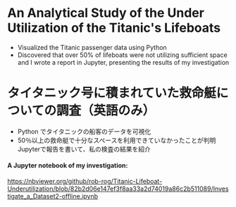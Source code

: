 # An Analytical Study of the Under Utilization of the Titanic's Lifeboats
-	Visualized the Titanic passenger data using Python
-	Discovered that over 50% of lifeboats were not utilizing sufficient space and I wrote a report in Jupyter, presenting the results of my investigation

# タイタニック号に積まれていた救命艇についての調査（英語のみ）
- Python でタイタニックの船客のデータを可視化
- 50％以上の救命艇で十分なスペースを利用できていなかったことが判明Jupyterで報告を書いて、私の検査の結果を紹介

#### A Jupyter notebook of my investigation:

https://nbviewer.org/github/rob-rog/Titanic-Lifeboat-Underutilization/blob/82b2d06e147ef3f8aa33a2d74019a86c2b511089/Investigate_a_Dataset2-offline.ipynb
